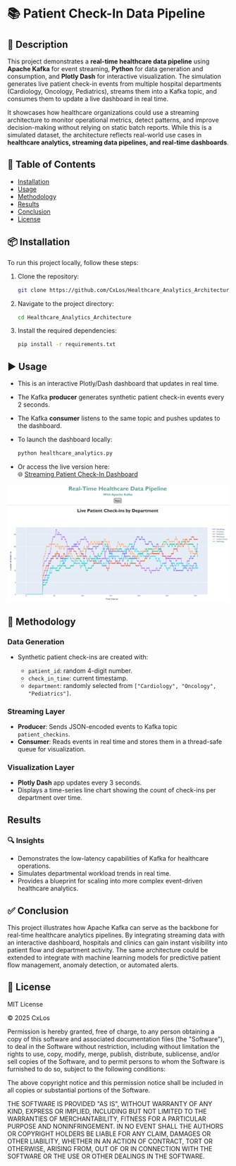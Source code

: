 # 📚 Patient Check-In Data Pipeline

## 📝 Description

This project demonstrates a **real-time healthcare data pipeline** using **Apache Kafka** for event streaming, **Python** for data generation and consumption, and **Plotly Dash** for interactive visualization. The simulation generates live patient check-in events from multiple hospital departments (Cardiology, Oncology, Pediatrics), streams them into a Kafka topic, and consumes them to update a live dashboard in real time.  

It showcases how healthcare organizations could use a streaming architecture to monitor operational metrics, detect patterns, and improve decision-making without relying on static batch reports. While this is a simulated dataset, the architecture reflects real-world use cases in **healthcare analytics, streaming data pipelines, and real-time dashboards**.

## 📂 Table of Contents

- [Installation](#installation)
- [Usage](#usage)
- [Methodology](#methodology)
- [Results](#results)
- [Conclusion](#conclusion)
- [License](#license)

## 📦 Installation

To run this project locally, follow these steps:

1. Clone the repository:
    ```bash
    git clone https://github.com/CxLos/Healthcare_Analytics_Architecture
    ```
2. Navigate to the project directory:
    ```bash
    cd Healthcare_Analytics_Architecture
    ```
3. Install the required dependencies:
    ```bash
    pip install -r requirements.txt
    ```

## ▶️ Usage

- This is an interactive Plotly/Dash dashboard that updates in real time.  
- The Kafka **producer** generates synthetic patient check-in events every 2 seconds.  
- The Kafka **consumer** listens to the same topic and pushes updates to the dashboard. 

- To launch the dashboard locally:
    ```bash
    python healthcare_analytics.py
    ```

- Or access the live version here:  
  🌐 [Streaming Patient Check-In Dashboard]()

![Preview](./screenshots/224521.png)

## 🧪 Methodology

### Data Generation

- Synthetic patient check-ins are created with:

    - `patient_id`: random 4-digit number.
    - `check_in_time`: current timestamp.
    - `department`: randomly selected from `["Cardiology", "Oncology", "Pediatrics"]`.

### Streaming Layer

- **Producer**: Sends JSON-encoded events to Kafka topic `patient_checkins`.
- **Consumer**: Reads events in real time and stores them in a thread-safe queue for visualization.

### Visualization Layer

- **Plotly Dash** app updates every 3 seconds.
- Displays a time-series line chart showing the count of check-ins per department over time.

## Results

### 🔍 Insights

- Demonstrates the low-latency capabilities of Kafka for healthcare operations.
- Simulates departmental workload trends in real time.
- Provides a blueprint for scaling into more complex event-driven healthcare analytics.

## ✅ Conclusion

This project illustrates how Apache Kafka can serve as the backbone for real-time healthcare analytics pipelines. By integrating streaming data with an interactive dashboard, hospitals and clinics can gain instant visibility into patient flow and department activity. The same architecture could be extended to integrate with machine learning models for predictive patient flow management, anomaly detection, or automated alerts.

## 📄 License

MIT License

© 2025 CxLos

Permission is hereby granted, free of charge, to any person obtaining a copy
of this software and associated documentation files (the "Software"), to deal
in the Software without restriction, including without limitation the rights
to use, copy, modify, merge, publish, distribute, sublicense, and/or sell
copies of the Software, and to permit persons to whom the Software is
furnished to do so, subject to the following conditions:

The above copyright notice and this permission notice shall be included in all
copies or substantial portions of the Software.

THE SOFTWARE IS PROVIDED "AS IS", WITHOUT WARRANTY OF ANY KIND, EXPRESS OR
IMPLIED, INCLUDING BUT NOT LIMITED TO THE WARRANTIES OF MERCHANTABILITY,
FITNESS FOR A PARTICULAR PURPOSE AND NONINFRINGEMENT. IN NO EVENT SHALL THE
AUTHORS OR COPYRIGHT HOLDERS BE LIABLE FOR ANY CLAIM, DAMAGES OR OTHER
LIABILITY, WHETHER IN AN ACTION OF CONTRACT, TORT OR OTHERWISE, ARISING FROM,
OUT OF OR IN CONNECTION WITH THE SOFTWARE OR THE USE OR OTHER DEALINGS IN THE
SOFTWARE.